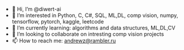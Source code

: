 - 👋 Hi, I’m @diwert-ai
- 👀 I’m interested in Python, C, C#, SQL, ML,DL, comp vision, numpy, tensorflow, pytorch, kaggle, leetcode 
- 🌱 I’m currently learning: algorithms and data structures, ML,DL,CV
- 💞️ I’m looking to collaborate on intresting comp vision projects 
- 📫 How to reach me: andrewz@rambler.ru

<!---
diwert-ai/diwert-ai is a ✨ special ✨ repository because its `README.md` (this file) appears on your GitHub profile.
You can click the Preview link to take a look at your changes.
--->
